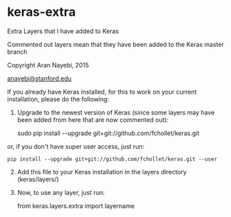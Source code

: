# keras-extra
Extra Layers that I have added to Keras

Commented out layers mean that they have been added to the Keras master branch

Copyright Aran Nayebi, 2015

anayebi@stanford.edu

If you already have Keras installed, for this to work on your current installation, please do the following:

1. Upgrade to the newest version of Keras (since some layers may have been added from here that are now commented out):
    
    sudo pip install --upgrade git+git://github.com/fchollet/keras.git

or, if you don't have super user access, just run:
    
    pip install --upgrade git+git://github.com/fchollet/keras.git --user

2. Add this file to your Keras installation in the layers directory (keras/layers/)

3. Now, to use any layer, just run:
    
    from keras.layers.extra import layername
